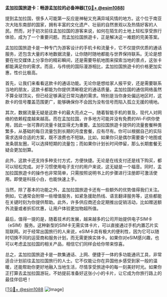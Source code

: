 **孟加拉国旅遊卡：畅游孟加拉的必备神器[[TG💪+ @esim1088](https://t.me/s/esim1088)]**

提到孟加拉国，很多人可能第一反应是神秘又充满异域风情的地方。这个位于南亚次大陆东南部的国家，拥有丰富的文化遗产、壮丽的自然景观以及热情好客的人民。然而，对于初次前往孟加拉国的游客来说，如何在陌生的土地上轻松享受旅行体验，成为了一个重要问题。而孟加拉国旅遊卡，正是解决这一难题的完美答案。

孟加拉国旅遊卡是一种专门为游客设计的手机卡和流量卡，它不仅提供优质的通话服务，还包含大量的本地数据流量，让你随时随地都能与世界保持联系。无论是想要在社交媒体上分享你的精彩瞬间，还是需要导航地图来探索当地的景点，这张卡都能满足你的需求。而且，与传统的国际漫游相比，孟加拉国旅遊卡的价格更加实惠，性价比极高。

首先，让我们来看看这款卡的通话功能。无论你是想给家人报平安，还是需要联系当地的朋友，这款卡都能为你提供清晰稳定的通话质量。孟加拉国的通信网络虽然不算全球顶尖，但已经足够满足日常沟通的需求。特别是当你身处偏远地区时，这款卡的信号覆盖范围更广，能够确保你不会因为没有信号而陷入孤立无援的境地。

其次，数据流量无疑是这款卡的最大亮点之一。随着智能手机的普及，现代人对网络的依赖程度越来越高。而在孟加拉国，许多地方可能并没有免费的Wi-Fi供你使用，因此一张可靠的流量卡就显得尤为重要。孟加拉国旅遊卡提供的流量套餐种类繁多，从基础的每日流量包到长期的月度套餐，应有尽有。你可以根据自己的实际需求选择合适的方案，既不浪费也不短缺。比如，如果你只是偶尔需要查个地图或发条朋友圈，可以选择短期的流量包；而如果你计划长时间停留，那么长期套餐无疑会更加划算。

此外，这款卡还支持多种支付方式，方便快捷。无论是在线支付还是线下购买，都可以轻松完成。对于习惯使用电子支付的用户来说，这无疑是一个福音。同时，孟加拉国旅遊卡的操作也非常简单，只需按照说明书上的步骤进行注册即可激活使用。即使是科技小白，也能快速上手。

当然，除了基本的功能之外，孟加拉国旅遊卡还有一些额外的优势值得我们关注。例如，它通常会附带一些增值服务，如紧急援助热线、语言翻译服务等，这些都能在关键时刻为你提供帮助。此外，许多供应商还会定期推出促销活动，比如赠送额外流量或者折扣优惠，让用户体验更加物超所值。

最后，值得一提的是，随着技术的发展，越来越多的公司开始提供电子SIM卡（eSIM）服务。这种新型的SIM卡无需实体卡片，可以直接通过手机内置芯片实现联网。对于经常出国旅行的人来说，eSIM卡具有极大的便利性，因为它可以随时切换不同的运营商和服务计划，而无需更换实体卡。如果你对eSIM感兴趣，也可以考虑孟加拉国的相关产品，相信它们同样会给你带来惊喜。

总之，孟加拉国旅遊卡是一款集通话、上网、便捷于一体的多功能通讯工具，非常适合计划前往孟加拉国旅行的人士。它不仅能让你在异国他乡感受到家一般的温暖，还能帮助你更好地融入当地生活，尽情享受旅途中的每一刻美好时光。如果你正打算去孟加拉国游玩，不妨提前准备好这张小小的卡片，让它成为你旅行路上的最佳伴侣吧！

[[TG💪+ @esim1088](https://t.me/s/esim1088) ![Image](https://i.postimg.cc/4NQfJmqS/Snipaste-2025-05-13-00-14-12.png)]